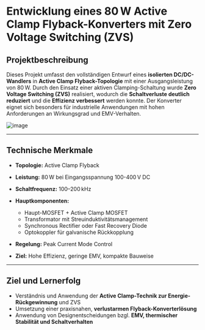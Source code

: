 # Entwicklung eines 80 W Active Clamp Flyback-Konverters mit Zero Voltage Switching (ZVS)

## Projektbeschreibung

Dieses Projekt umfasst den vollständigen Entwurf eines **isolierten DC/DC-Wandlers** in **Active Clamp Flyback-Topologie** mit einer Ausgangsleistung von 80 W. Durch den Einsatz einer aktiven Clamping-Schaltung wurde **Zero Voltage Switching (ZVS)** realisiert, wodurch die **Schaltverluste deutlich reduziert** und die **Effizienz verbessert** werden konnte. Der Konverter eignet sich besonders für industrielle Anwendungen mit hohen Anforderungen an Wirkungsgrad und EMV-Verhalten.

![image](https://github.com/user-attachments/assets/3e5d53e7-574b-427a-bab7-d23ec5e509e0)

---

## Technische Merkmale

* **Topologie:** Active Clamp Flyback
* **Leistung:** 80 W bei Eingangsspannung 100-400 V DC
* **Schaltfrequenz:** 100–200 kHz
* **Hauptkomponenten:**

  * Haupt-MOSFET + Active Clamp MOSFET
  * Transformator mit Streuinduktivitätsmanagement
  * Synchronous Rectifier oder Fast Recovery Diode
  * Optokoppler für galvanische Rückkopplung
* **Regelung:** Peak Current Mode Control
* **Ziel:** Hohe Effizienz, geringe EMV, kompakte Bauweise
---

## Ziel und Lernerfolg

* Verständnis und Anwendung der **Active Clamp-Technik zur Energie-Rückgewinnung** und ZVS
* Umsetzung einer praxisnahen, **verlustarmen Flyback-Konverterlösung**
* Anwendung von Designentscheidungen bzgl. **EMV, thermischer Stabilität und Schaltverhalten**



